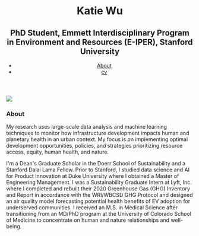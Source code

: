 <html>
<head>
  <link rel="stylesheet" type="text/css" href="CSS/styles.css">
</head>
  <body>
    <header>
     <div class="header-container">
      <h1>Katie Wu</h1>
      <h2>PhD Student, Emmett Interdisciplinary Program in Environment and Resources (E-IPER), Stanford University</h2>
        <nav>
          <ul>
            <li><a href="#about">About</a></li>
            <li><a href="cv/Wu_Katherine_CV.pdf" target="_blank">cv</a></li>
          </ul>
        </nav>
      </div>
    </header>
     <img src="./img:/headshot3.png"/>
    <main>
      <h3 id="about">About</h3>
      <p>My research uses large-scale data analysis and machine learning techniques to monitor how infrastructure development impacts human and planetary health in an urban context. My focus is on implementing optimal development opportunities, policies, and strategies prioritizing resource access, equity, human health, and nature. </p> 
      <p>I'm a Dean's Graduate Scholar in the Doerr School of Sustainability and a Stanford Dalai Lama Fellow. Prior to Stanford, I studied data science and AI for Product Innovation at Duke University where I obtained a Master of Engineering Management. I was a Sustainability Graduate Intern at Lyft, Inc. where I completed and rebuilt their 2020 Greenhouse Gas (GHG) Inventory and Report in accordance with the WRI/WBCSD GHG Protocol and designed an air quality model forecasting potential health benefits of EV adoption for underserved communities. I received an M.S. in Medical Science after transitioning from an MD/PhD program at the University of Colorado School of Medicine to concentrate on human and nature relationships and well-being. </p>
    </main>
  </body>
</html>
